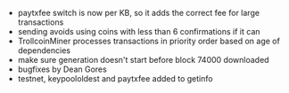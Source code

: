 * paytxfee switch is now per KB, so it adds the correct fee for large transactions
* sending avoids using coins with less than 6 confirmations if it can
* TrollcoinMiner processes transactions in priority order based on age of dependencies
* make sure generation doesn't start before block 74000 downloaded
* bugfixes by Dean Gores
* testnet, keypoololdest and paytxfee added to getinfo
